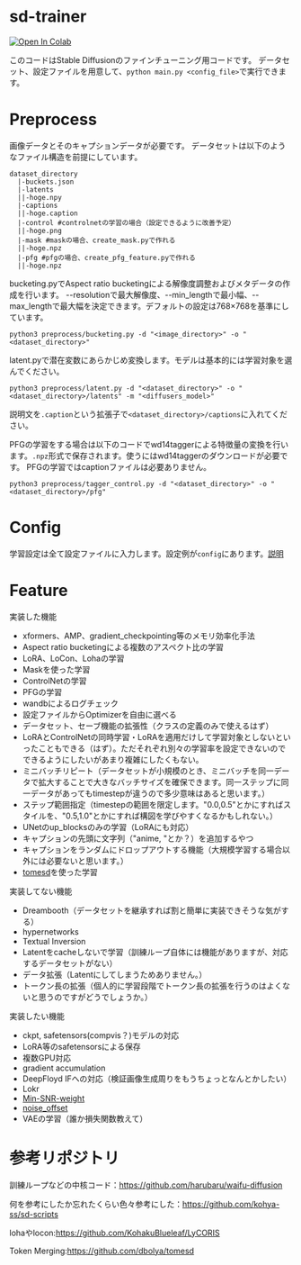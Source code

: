 # sd-trainer
[![Open In Colab](https://colab.research.google.com/assets/colab-badge.svg)](https://colab.research.google.com/github/laksjdjf/sd-trainer/blob/main/sd_trainer_tutorial.ipynb)

このコードはStable Diffusionのファインチューニング用コードです。
データセット、設定ファイルを用意して、```python main.py <config_file>```で実行できます。
# Preprocess
画像データとそのキャプションデータが必要です。
データセットは以下のようなファイル構造を前提にしています。
```
dataset_directory
  |-buckets.json
  |-latents
  ||-hoge.npy
  |-captions
  ||-hoge.caption
  |-control #controlnetの学習の場合（設定できるように改善予定）
  ||-hoge.png
  |-mask #maskの場合、create_mask.pyで作れる
  ||-hoge.npz
  |-pfg #pfgの場合、create_pfg_feature.pyで作れる
  ||-hoge.npz
```

bucketing.pyでAspect ratio bucketingによる解像度調整およびメタデータの作成を行います。
--resolutionで最大解像度、--min_lengthで最小幅、--max_lengthで最大幅を決定できます。デフォルトの設定は768×768を基準にしています。
```
python3 preprocess/bucketing.py -d "<image_directory>" -o "<dataset_directory>"
```

latent.pyで潜在変数にあらかじめ変換します。モデルは基本的には学習対象を選んでください。
```
python3 preprocess/latent.py -d "<dataset_directory>" -o "<dataset_directory>/latents" -m "<diffusers_model>"
```

説明文を```.caption```という拡張子で`<dataset_directory>/captions`に入れてください。

PFGの学習をする場合は以下のコードでwd14taggerによる特徴量の変換を行います。```.npz```形式で保存されます。使うにはwd14taggerのダウンロードが必要です。
PFGの学習ではcaptionファイルは必要ありません。
```
python3 preprocess/tagger_control.py -d "<dataset_directory>" -o "<dataset_directory>/pfg"
```

# Config
学習設定は全て設定ファイルに入力します。設定例が```config```にあります。[説明](config/README.md)

# Feature
実装した機能
+ xformers、AMP、gradient_checkpointing等のメモリ効率化手法
+ Aspect ratio bucketingによる複数のアスペクト比の学習
+ LoRA、LoCon、Lohaの学習
+ Maskを使った学習
+ ControlNetの学習
+ PFGの学習
+ wandbによるログチェック
+ 設定ファイルからOptimizerを自由に選べる
+ データセット、セーブ機能の拡張性（クラスの定義のみで使えるはず）
+ LoRAとControlNetの同時学習・LoRAを適用だけして学習対象としないといったこともできる（はず）。ただそれぞれ別々の学習率を設定できないのでできるようにしたいがあまり複雑にしたくもない。
+ ミニバッチリピート（データセットが小規模のとき、ミニバッチを同一データで拡大することで大きなバッチサイズを確保できます。同一ステップに同一データがあってもtimestepが違うので多少意味はあると思います。）
+ ステップ範囲指定（timestepの範囲を限定します。"0.0,0.5"とかにすればスタイルを、"0.5,1.0"とかにすれば構図を学びやすくなるかもしれない。）
+ UNetのup_blocksのみの学習（LoRAにも対応）
+ キャプションの先頭に文字列（"anime, "とか？）を追加するやつ
+ キャプションをランダムにドロップアウトする機能（大規模学習する場合以外には必要ないと思います。）
+ [tomesd](https://github.com/dbolya/tomesd)を使った学習

実装してない機能
+ Dreambooth（データセットを継承すれば割と簡単に実装できそうな気がする）
+ hypernetworks
+ Textual Inversion
+ Latentをcacheしないで学習（訓練ループ自体には機能がありますが、対応するデータセットがない）
+ データ拡張（Latentにしてしまうためありません。）
+ トークン長の拡張（個人的に学習段階でトークン長の拡張を行うのはよくないと思うのですがどうでしょうか。）

実装したい機能
+ ckpt, safetensors(compvis？)モデルの対応
+ LoRA等のsafetensorsによる保存
+ 複数GPU対応
+ gradient accumulation
+ DeepFloyd IFへの対応（検証画像生成周りをもうちょっとなんとかしたい）
+ Lokr
+ [Min-SNR-weight](https://github.com/TiankaiHang/Min-SNR-Diffusion-Training)
+ [noise_offset](https://www.crosslabs.org/blog/diffusion-with-offset-noise)
+ VAEの学習（誰か損失関数教えて）


# 参考リポジトリ
訓練ループなどの中核コード：https://github.com/harubaru/waifu-diffusion

何を参考にしたか忘れたくらい色々参考にした：https://github.com/kohya-ss/sd-scripts

lohaやlocon:https://github.com/KohakuBlueleaf/LyCORIS

Token Merging:https://github.com/dbolya/tomesd

